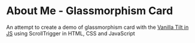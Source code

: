 # About Me - Glassmorphism Card

An attempt to create a demo of glassmorphism card with the [Vanilla Tilt in JS](https://github.com/micku7zu/vanilla-tilt.js/#vanilla-tiltjs) using ScrollTrigger in HTML, CSS and JavaScript
